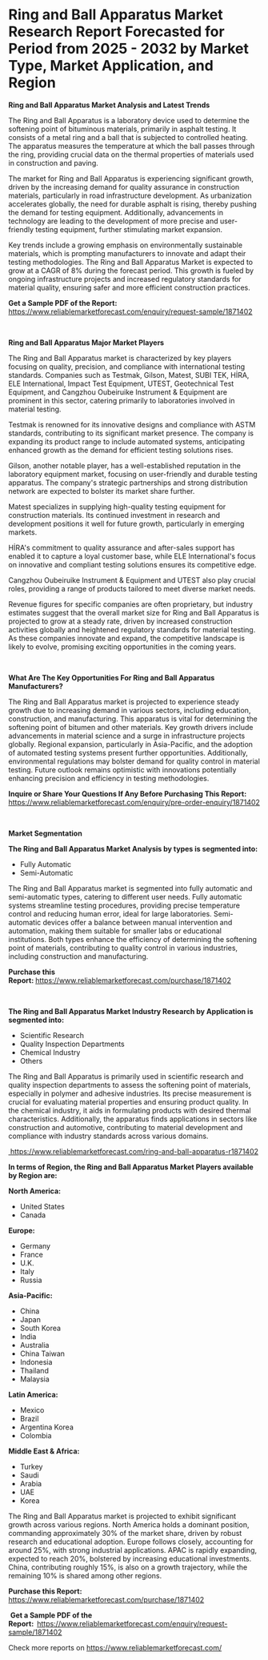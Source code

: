 <p><h1>Ring and Ball Apparatus Market Research Report Forecasted for Period from 2025 -  2032 by Market Type, Market Application, and Region</h1></p><p><strong>Ring and Ball Apparatus Market Analysis and Latest Trends</strong></p>
<p><p>The Ring and Ball Apparatus is a laboratory device used to determine the softening point of bituminous materials, primarily in asphalt testing. It consists of a metal ring and a ball that is subjected to controlled heating. The apparatus measures the temperature at which the ball passes through the ring, providing crucial data on the thermal properties of materials used in construction and paving.</p><p>The market for Ring and Ball Apparatus is experiencing significant growth, driven by the increasing demand for quality assurance in construction materials, particularly in road infrastructure development. As urbanization accelerates globally, the need for durable asphalt is rising, thereby pushing the demand for testing equipment. Additionally, advancements in technology are leading to the development of more precise and user-friendly testing equipment, further stimulating market expansion.</p><p>Key trends include a growing emphasis on environmentally sustainable materials, which is prompting manufacturers to innovate and adapt their testing methodologies. The Ring and Ball Apparatus Market is expected to grow at a CAGR of 8% during the forecast period. This growth is fueled by ongoing infrastructure projects and increased regulatory standards for material quality, ensuring safer and more efficient construction practices.</p></p>
<p><strong>Get a Sample PDF of the Report:&nbsp;</strong> <a href="https://www.reliablemarketforecast.com/enquiry/request-sample/1871402?utm_campaign=3512&utm_medium=2&utm_source=Github&utm_content=ia&utm_term=11042025&utm_id=ring-and-ball-apparatus">https://www.reliablemarketforecast.com/enquiry/request-sample/1871402</a></p>
<p>&nbsp;</p>
<p><strong>Ring and Ball Apparatus Major Market Players</strong></p>
<p><p>The Ring and Ball Apparatus market is characterized by key players focusing on quality, precision, and compliance with international testing standards. Companies such as Testmak, Gilson, Matest, SUBI TEK, HİRA, ELE International, Impact Test Equipment, UTEST, Geotechnical Test Equipment, and Cangzhou Oubeiruike Instrument & Equipment are prominent in this sector, catering primarily to laboratories involved in material testing.</p><p>Testmak is renowned for its innovative designs and compliance with ASTM standards, contributing to its significant market presence. The company is expanding its product range to include automated systems, anticipating enhanced growth as the demand for efficient testing solutions rises.</p><p>Gilson, another notable player, has a well-established reputation in the laboratory equipment market, focusing on user-friendly and durable testing apparatus. The company's strategic partnerships and strong distribution network are expected to bolster its market share further.</p><p>Matest specializes in supplying high-quality testing equipment for construction materials. Its continued investment in research and development positions it well for future growth, particularly in emerging markets.</p><p>HİRA's commitment to quality assurance and after-sales support has enabled it to capture a loyal customer base, while ELE International's focus on innovative and compliant testing solutions ensures its competitive edge. </p><p>Cangzhou Oubeiruike Instrument & Equipment and UTEST also play crucial roles, providing a range of products tailored to meet diverse market needs.</p><p>Revenue figures for specific companies are often proprietary, but industry estimates suggest that the overall market size for Ring and Ball Apparatus is projected to grow at a steady rate, driven by increased construction activities globally and heightened regulatory standards for material testing. As these companies innovate and expand, the competitive landscape is likely to evolve, promising exciting opportunities in the coming years.</p></p>
<p>&nbsp;</p>
<p><strong>What Are The Key Opportunities For Ring and Ball Apparatus Manufacturers?</strong></p>
<p><p>The Ring and Ball Apparatus market is projected to experience steady growth due to increasing demand in various sectors, including education, construction, and manufacturing. This apparatus is vital for determining the softening point of bitumen and other materials. Key growth drivers include advancements in material science and a surge in infrastructure projects globally. Regional expansion, particularly in Asia-Pacific, and the adoption of automated testing systems present further opportunities. Additionally, environmental regulations may bolster demand for quality control in material testing. Future outlook remains optimistic with innovations potentially enhancing precision and efficiency in testing methodologies.</p></p>
<p><strong>Inquire or Share Your Questions If Any Before Purchasing This Report:</strong> <a href="https://www.reliablemarketforecast.com/enquiry/pre-order-enquiry/1871402?utm_campaign=3512&utm_medium=2&utm_source=Github&utm_content=ia&utm_term=11042025&utm_id=ring-and-ball-apparatus">https://www.reliablemarketforecast.com/enquiry/pre-order-enquiry/1871402</a></p>
<p>&nbsp;</p>
<p><strong>Market Segmentation</strong></p>
<p><strong>The Ring and Ball Apparatus Market Analysis by types is segmented into:</strong></p>
<p><ul><li>Fully Automatic</li><li>Semi-Automatic</li></ul></p>
<p><p>The Ring and Ball Apparatus market is segmented into fully automatic and semi-automatic types, catering to different user needs. Fully automatic systems streamline testing procedures, providing precise temperature control and reducing human error, ideal for large laboratories. Semi-automatic devices offer a balance between manual intervention and automation, making them suitable for smaller labs or educational institutions. Both types enhance the efficiency of determining the softening point of materials, contributing to quality control in various industries, including construction and manufacturing.</p></p>
<p><strong>Purchase this Report:&nbsp;</strong><a href="https://www.reliablemarketforecast.com/purchase/1871402?utm_campaign=3512&utm_medium=2&utm_source=Github&utm_content=ia&utm_term=11042025&utm_id=ring-and-ball-apparatus">https://www.reliablemarketforecast.com/purchase/1871402</a></p>
<p>&nbsp;</p>
<p><strong>The Ring and Ball Apparatus Market Industry Research by Application is segmented into:</strong></p>
<p><ul><li>Scientific Research</li><li>Quality Inspection Departments</li><li>Chemical Industry</li><li>Others</li></ul></p>
<p><p>The Ring and Ball Apparatus is primarily used in scientific research and quality inspection departments to assess the softening point of materials, especially in polymer and adhesive industries. Its precise measurement is crucial for evaluating material properties and ensuring product quality. In the chemical industry, it aids in formulating products with desired thermal characteristics. Additionally, the apparatus finds applications in sectors like construction and automotive, contributing to material development and compliance with industry standards across various domains.</p></p>
<p><a href="https://www.reliablemarketforecast.com/ring-and-ball-apparatus-r1871402?utm_campaign=3512&utm_medium=2&utm_source=Github&utm_content=ia&utm_term=11042025&utm_id=ring-and-ball-apparatus">&nbsp;https://www.reliablemarketforecast.com/ring-and-ball-apparatus-r1871402</a></p>
<p><strong>In terms of Region, the Ring and Ball Apparatus Market Players available by Region are:</strong></p>
<p>
    <p> <strong> North America: </strong>
        <ul>
            <li>United States</li>
            <li>Canada</li>
        </ul>
        </p> 
    <p> <strong> Europe: </strong>
        <ul>
            <li>Germany</li>
            <li>France</li>
            <li>U.K.</li>
            <li>Italy</li>
            <li>Russia</li>
        </ul>
        </p> 
    <p> <strong> Asia-Pacific: </strong>
        <ul>
            <li>China</li>
            <li>Japan</li>
            <li>South Korea</li>
            <li>India</li>
            <li>Australia</li>
            <li>China Taiwan</li>
            <li>Indonesia</li>
            <li>Thailand</li>
            <li>Malaysia</li>
        </ul>
        </p> 
    <p> <strong> Latin America: </strong>
        <ul>
            <li>Mexico</li>
            <li>Brazil</li>
            <li>Argentina Korea</li>
            <li>Colombia</li>
        </ul>
        </p> 
    <p> <strong> Middle East & Africa: </strong>
        <ul>
            <li>Turkey</li>
            <li>Saudi</li>
            <li>Arabia</li>
            <li>UAE</li>
            <li>Korea</li>
        </ul>
    </p>
    </p>
<p><p>The Ring and Ball Apparatus market is projected to exhibit significant growth across various regions. North America holds a dominant position, commanding approximately 30% of the market share, driven by robust research and educational adoption. Europe follows closely, accounting for around 25%, with strong industrial applications. APAC is rapidly expanding, expected to reach 20%, bolstered by increasing educational investments. China, contributing roughly 15%, is also on a growth trajectory, while the remaining 10% is shared among other regions.</p></p>
<p><strong>Purchase this Report: </strong><a href="https://www.reliablemarketforecast.com/purchase/1871402?utm_campaign=3512&utm_medium=2&utm_source=Github&utm_content=ia&utm_term=11042025&utm_id=ring-and-ball-apparatus">https://www.reliablemarketforecast.com/purchase/1871402</a></p>
<p>&nbsp;<strong>Get a Sample PDF of the Report:&nbsp;&nbsp;</strong><a href="https://www.reliablemarketforecast.com/enquiry/request-sample/1871402?utm_campaign=3512&utm_medium=2&utm_source=Github&utm_content=ia&utm_term=11042025&utm_id=ring-and-ball-apparatus">https://www.reliablemarketforecast.com/enquiry/request-sample/1871402</a></p>
<p><strong></strong></p>
<p>Check more reports on <a href="https://www.reliablemarketforecast.com/?utm_campaign=3512&utm_medium=2&utm_source=Github&utm_content=ia&utm_term=11042025&utm_id=ring-and-ball-apparatus">https://www.reliablemarketforecast.com/</a></p>
